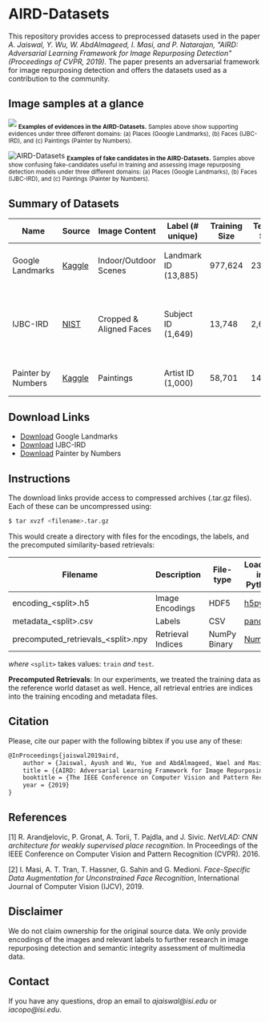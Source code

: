 AIRD-Datasets
===========

This repository provides access to preprocessed datasets used in the paper _A. Jaiswal, Y. Wu, W. AbdAlmageed, I. Masi, and P. Natarajan, "AIRD: Adversarial Learning Framework for Image Repurposing Detection" (Proceedings of CVPR, 2019)._ The paper presents an adversarial framework for image repurposing detection and offers the datasets used as a contribution to the community.

## Image samples at a glance

![](https://i.imgur.com/iQZgdVD.jpg)
<sub> **Examples of evidences in the AIRD-Datasets.** Samples above show supporting evidences under three different domains: (a) Places (Google Landmarks), (b) Faces (IJBC-IRD), and \(c\) Paintings (Painter by Numbers).</sub>

![AIRD-Datasets](https://i.imgur.com/GPtFm9D.jpg)
<sub> **Examples of fake candidates in the AIRD-Datasets.** Samples above show confusing fake-candidates useful in training and assessing image repurposing detection models under three different domains: (a) Places (Google Landmarks), (b) Faces (IJBC-IRD), and \(c\) Paintings (Painter by Numbers).</sub>


## Summary of Datasets

| Name | Source | Image Content | Label (\# unique) | Training Size | Testing Size | Encoding |
| -------- | -------- | -------- | -------- | -------- | -------- | -------- |
| Google Landmarks | [Kaggle](https://www.kaggle.com/google/google-landmarks-dataset) | Indoor/Outdoor Scenes | Landmark ID (13,885) | 977,624 | 238,965 | [NetVLAD](https://github.com/Relja/netvlad) \[1\] + PCA + _L_<sub>2</sub>-norm |
| IJBC-IRD | [NIST](https://www.nist.gov/programs-projects/face-challenges) | Cropped \& Aligned Faces | Subject ID (1,649) | 13,748 | 2,629 | Face-ResNet \[2\] + PCA + Signed-Square Rooting |
| Painter by Numbers | [Kaggle](https://www.kaggle.com/c/painter-by-numbers) | Paintings | Artist ID (1,000) | 58,701 | 14,162 | [ConvNet](https://github.com/inejc/painters) + _L_<sub>2</sub>-norm |


## Download Links

+ [Download](https://drive.google.com/file/d/1V5yDyz-O4WJBncrE_Copl9t60tpRs-Sh/view?usp=sharing) Google Landmarks
+ [Download](https://drive.google.com/file/d/1pYBajPpdd4C_LET4RLZNQwCoRAVm3OFw/view?usp=sharing) IJBC-IRD
+ [Download](https://drive.google.com/file/d/1umnfl77drLIxCdkZ8RlSaPOVpANEnYY5/view?usp=sharing) Painter by Numbers


## Instructions

The download links provide access to compressed archives (.tar.gz files). Each of these can be uncompressed using:
```bash
$ tar xvzf <filename>.tar.gz
```

This would create a directory with files for the encodings, the labels, and the precomputed similarity-based retrievals:

| Filename | Description | File-type | Loading in Python |
| -------- | -------- | -------- | -------- |
| encoding_\<split\>.h5 | Image Encodings | HDF5 | [h5py](https://www.h5py.org/) |
| metadata_\<split\>.csv | Labels | CSV | [pandas](https://pandas.pydata.org/) |
| precomputed_retrievals_\<split\>.npy | Retrieval Indices | NumPy Binary | [NumPy](http://www.numpy.org/) |

_where_ `<split>` takes values: `train` _and_ `test`.

**Precomputed Retrievals**: In our experiments, we treated the training data as the reference world dataset as well. Hence, all retrieval entries are indices into the training encoding and metadata files.


## Citation

Please, cite our paper with the following bibtex if you use any of these:

``` latex
@InProceedings{jaiswal2019aird,
    author = {Jaiswal, Ayush and Wu, Yue and AbdAlmageed, Wael and Masi, Iacopo and Natarajan, Premkumar},
    title = {{AIRD: Adversarial Learning Framework for Image Repurposing Detection}},
    booktitle = {The IEEE Conference on Computer Vision and Pattern Recognition (CVPR)},
    year = {2019}
} 
```

## References

\[1\] R. Arandjelovic, P. Gronat, A. Torii, T. Pajdla, and J. Sivic. _NetVLAD: CNN architecture for weakly supervised place recognition_. In Proceedings of the IEEE Conference on Computer Vision and Pattern Recognition (CVPR). 2016.

\[2\] I. Masi,  A. T. Tran, T. Hassner, G. Sahin and  G. Medioni. _Face-Specific Data Augmentation for Unconstrained Face Recognition_, International Journal of Computer Vision (IJCV), 2019.


## Disclaimer

We do not claim ownership for the original source data. We only provide encodings of the images and relevant labels to further research in image repurposing detection and semantic integrity assessment of multimedia data.


## Contact

If you have any questions, drop an email to _ajaiswal@isi.edu_ or _iacopo@isi.edu_.
